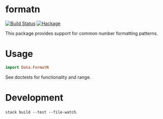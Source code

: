 formatn
===

[![Build
Status](https://travis-ci.org/tonyday567/formatn.svg)](https://travis-ci.org/tonyday567/formatn)
[![Hackage](https://img.shields.io/hackage/v/formatn.svg)](https://hackage.haskell.org/package/formatn)

This package provides support for common number formatting patterns.

Usage
===
    
``` haskell
import Data.FormatN
```

See doctests for functionality and range.

Development
===

`stack build --test --file-watch`.
